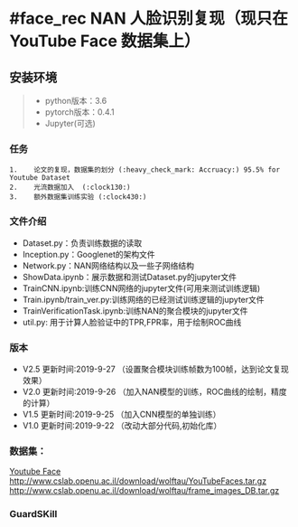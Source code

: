 #face_rec   NAN 人脸识别复现（现只在YouTube Face 数据集上）   
===============

## 安装环境

>+ python版本：3.6   
>+ pytorch版本：0.4.1
>+ Jupyter(可选)


### 任务
~~~
1.    论文的复现，数据集的划分 (:heavy_check_mark: Accruacy:) 95.5% for Youtube Dataset
2.    光流数据加入  (:clock130:)
3.    额外数据集训练实验 (:clock430:)

~~~


### 文件介绍
+ Dataset.py：负责训练数据的读取
+ Inception.py：Googlenet的架构文件
+ Network.py：NAN网络结构以及一些子网络结构
+ ShowData.ipynb：展示数据和测试Dataset.py的jupyter文件
+ TrainCNN.ipynb:训练CNN网络的jupyter文件(可用来测试训练逻辑)
+ Train.ipynb/train_ver.py:训练网络的已经测试训练逻辑的jupyter文件
+ TrainVerificationTask.ipynb:训练NAN的聚合模块的jupyter文件
+ util.py: 用于计算人脸验证中的TPR,FPR率，用于绘制ROC曲线


### 版本
+ V2.5    更新时间:2019-9-27 （设置聚合模块训练帧数为100帧，达到论文复现效果）
+ V2.0    更新时间:2019-9-26 （加入NAN模型的训练，ROC曲线的绘制，精度的计算）
+ V1.5    更新时间:2019-9-25 （加入CNN模型的单独训练）
+ V1.0    更新时间:2019-9-22 （改动大部分代码,初始化库）


### 数据集：
[Youtube Face](http://www.cs.tau.ac.il/~wolf/ytfaces/)<br>
http://www.cslab.openu.ac.il/download/wolftau/YouTubeFaces.tar.gz
http://www.cslab.openu.ac.il/download/wolftau/frame_images_DB.tar.gz



### GuardSKill
